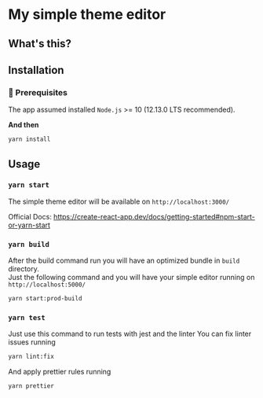 # My simple theme editor

## What's this?

## Installation

### 🔧 Prerequisites

The app assumed installed `Node.js` >= 10 (12.13.0 LTS recommended).

**And then**

```bash
yarn install
```

## Usage

### `yarn start`

The simple theme editor will be available on `http://localhost:3000/`

Official Docs: https://create-react-app.dev/docs/getting-started#npm-start-or-yarn-start

### `yarn build`

After the build command run you will have an optimized bundle in `build` directory.  
Just the following command and you will have your simple editor running on `http://localhost:5000/`

```bash
yarn start:prod-build
```

### `yarn test`

Just use this command to run tests with jest and the linter
You can fix linter issues running

```bash
yarn lint:fix
```

And apply prettier rules running

```bash
yarn prettier
```
